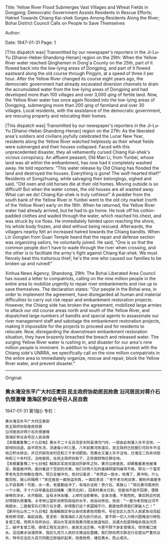 Title: Yellow River Flood Submerges Vast Villages and Wheat Fields in Dongping; Democratic Government Assists Residents in Rescue Efforts; Hatred Towards Chiang Kai-shek Surges Among Residents Along the River; Bohai District Council Calls on People to Save Themselves

Author:

Date: 1947-01-31
Page: 1

[This dispatch was] Transmitted by our newspaper's reporters in the Ji-Lu-Yu [Shanxi-Hebei-Shandong-Henan] region on the 29th: When the Yellow River water reached Qinghemen in Dong'a County on the 25th, part of it flowed back into the low-lying areas of Dongping, and part of it flowed eastward along the old course through Pingyin, at a speed of three *li* per hour. After the Yellow River changed its course eight years ago, the democratic government had already excavated diversion channels to drain the accumulated water from the low-lying areas of Dongping and had developed more than 100 villages and over 3,000 *qing* of fertile land. Now, the Yellow River water has once again flooded into the low-lying areas of Dongping, submerging more than 200 *qing* of farmland and over 30 villages. Local residents, with the assistance of the democratic government, are rescuing property and relocating their homes.

[This dispatch was] Transmitted by our newspaper's reporters in the Ji-Lu-Yu [Shanxi-Hebei-Shandong-Henan] region on the 27th: As the liberated area's soldiers and civilians joyfully celebrated the Lunar New Year, residents along the Yellow River watched helplessly as their wheat fields were submerged and their houses collapsed. Faced with this unprecedented disaster, they all vehemently cursed Chiang Kai-shek's vicious conspiracy. An affluent peasant, Old Man Li, from Yunbei, whose land was all within the embankment, has now had it completely washed away. He told reporters: "This water release by Old Chiang has flooded the land and destroyed the houses. Everything is gone! The wolf-hearted thief!" Residents of Songzhuang, while salvaging their belongings, sighed and said, "Old oxen and old horses die at their old homes. Moving outside is so difficult! But when the water comes, the old houses are all washed away. What can we do! Chiang Kai-shek is truly ruthless!" A peddler from the south bank of the Yellow River in Yunbei went to the old city market (north of the Yellow River) early on the 16th. When he returned, the Yellow River water had already arrived, but he had to go home. He took off his cotton-padded clothes and waded through the water, which reached his chest, and was struck by ice floes. He immediately fainted upon reaching the shore, his whole body frozen, and died without being rescued. Afterwards, the villagers nearby felt an increased hatred towards the Chiang bandits. When Lin Gonglan from Guan Temple heard that the repair and defense section was organizing sailors, he voluntarily joined. He said, "One is so that the common people don't have to wade through the river when crossing, and the other is to facilitate the army's fight against Chiang Kai-shek. We must fiercely beat this traitorous thief; he's the one who caused our families to be broken up and ruined!"

Xinhua News Agency, Shandong, 29th: The Bohai Liberated Area Council has issued a letter to compatriots, calling on the nine million people in the entire area to mobilize urgently to repair river embankments and rise up to save themselves. The declaration states: "Our people in the Bohai area, in order to implement the agreement, have disregarded all human and material difficulties to carry out risk repair and embankment restoration projects. However, the Chiang side has broken the agreement, mobilized large armies to attack our old course areas north and south of the Yellow River, and dispatched large numbers of bandits and special agents to assassinate our river management staff and sabotage the embankment restoration projects, making it impossible for the projects to proceed and for residents to relocate. Now, disregarding the downstream embankment restoration situation, they have brazenly breached the breach and released water. The surging Yellow River water is rushing in, and disaster for our area's nine million people is imminent. In addition to lodging a serious protest with the Chiang side's UNRRA, we specifically call on the nine million compatriots in the entire area to immediately organize, rescue and repair, block the Yellow River water, and prevent disaster."



<hr /> 

Original: 


### 黄水淹没东平广大村庄麦田  民主政府协助居民抢救  沿河居民对蒋介石仇恨激增  渤海区参议会号召人民自救

1947-01-31
第1版()
专栏：

    黄水淹没东平广大村庄麦田
    民主政府协助居民抢救
    沿河居民对蒋介石仇恨激增
    渤海区参议会号召人民自救
    【本报冀鲁豫二十九日电】黄水于二十五日流至东阿县清河门时，一部由此倒灌入东平洼地，一部倾向旧道，由平阴东流，流速每小时三里。八年前黄河改道后，民主政府已挖掘引河将东平洼地之积水排出，并已开辟百余村庄和三千多顷肥田。现黄水又灌入东平洼地，已淹没二百余顷田地和三十余村庄。当地居民，在民主政府协助下，正抢救财物迁移住地。
    【本报冀鲁豫二十七日电】解放区军民欢度旧历新年之际，黄河沿岸居民，却眼看着麦地被淹没，房屋被冲坍。面对着这个空前的灾难，他们对蒋介石的毒辣阴谋均痛骂不绝。郓北一个富农李老先生的地都在堤内，现已全被冲光，他对记者说：“老蒋这一放水，地淹了，房冲啦，什么都完啦，狼心的贼啊！”宋庄居民一面抢运东西，一面叹息说：“老牛老马死旧家，搬到外面是多么不容易啊！可是，水一来，老屋都给冲了，有啥办法呢！蒋介石，真狠心！”郓北黄河南岸的一个小贩，于十六日早晨去赶旧城集（黄河北岗），回来时黄水已到，但是他不能不回家，便脱掉棉衣涉水，水齐胸部，且有冰块击撞，上岸时当即晕倒，全身冻僵，不救而死。事后附近村民对蒋贼仇恨激增。关寺林公蓝听说修防段组织水手，他自动参加，他说：“一是为老百姓过河不用趟水，二是载军队打蒋介石方便，非得狠打这个卖国贼不行，都是他弄得我们家破人亡！”
    【新华社山东二十九日电】渤海解放区参议会顷发表告同胞书，号召全区九百万人民紧急动员起来抢修河堤，奋起自救。宣言称：我渤海区人民为执行协议，曾不顾一切人力物力困难进行修险复堤工程，而蒋方背弃协议，调动大军进攻我黄河南北故道地区，派遣大批匪特暗杀我治河员工，破坏复堤工程，使得工程无法进行，居民无法迁移。今更不顾下游复堤情况，悍然堵口放水。滔滔黄水汹涌而来，我区九百万人民的灾难迫在眉睫。我们除向蒋方联总行总提出严重抗议外，特号召全区九百万同胞立即组织起来，抢救抢修，堵住黄水，防止成灾。
